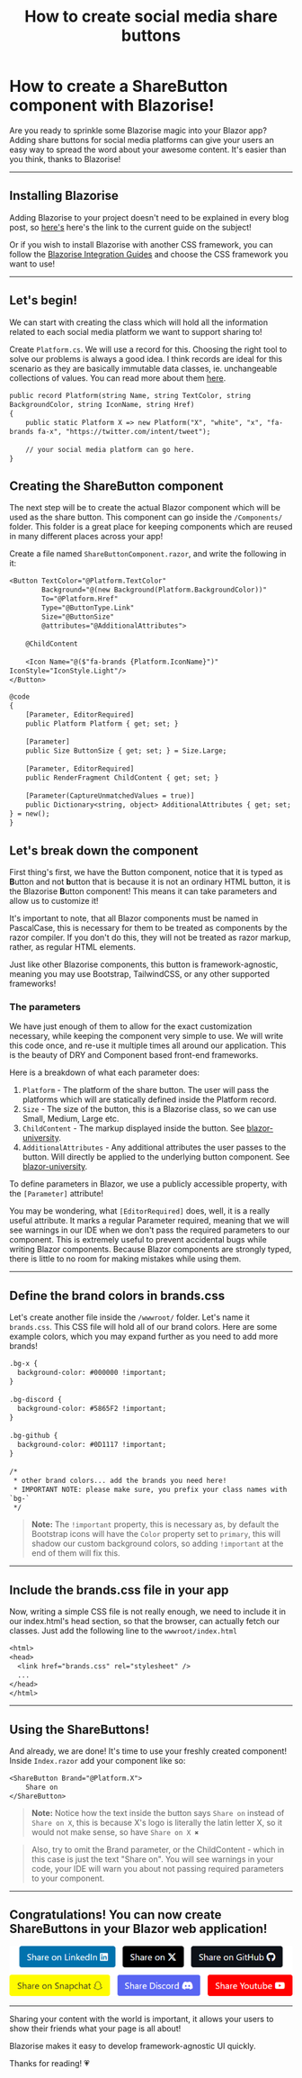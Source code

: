 ﻿---
title: How to create social media share buttons
description: Discover how to create social media share buttons for your Blazor app! using the framework-agnostic component library Blazorise!
permalink: /blog/how-to-create-social-media-share-buttons
canonical: /blog/how-to-create-social-media-share-buttons
image-url: img/how-to-create-social-media-share-buttons.png
image-title: How to create social media share buttons with Blazorise
author-name: Giorgi
author-image: "/assets/img/authors/giorgi.png"
category: How To Guides
posted-on: Jun 12th, 2024
read-time: 5 min
---

# How to create a ShareButton component with Blazorise!

Are you ready to sprinkle some Blazorise magic into your Blazor app? Adding share buttons for social media platforms can give your users an easy way to spread the word about your awesome content. It's easier than you think, thanks to Blazorise!

---

## Installing Blazorise

Adding Blazorise to your project doesn't need to be explained in every blog post, so [here's](/docs/start) here's the link to the current guide on the subject!

Or if you wish to install Blazorise with another CSS framework, you can follow the [Blazorise Integration Guides](/docs/usage) and choose the CSS framework you want to use!

---

## Let's begin!

We can start with creating the class which will hold all the information related to each social media platform we want to support sharing to!

Create `Platform.cs`. We will use a record for this. Choosing the right tool to solve our problems is always a good idea. I think records are ideal for this scenario as they are basically immutable data classes, ie. unchangeable collections of values. You can read more about them [here](https://learn.microsoft.com/en-us/dotnet/csharp/language-reference/builtin-types/record).

```cs|Platform
public record Platform(string Name, string TextColor, string BackgroundColor, string IconName, string Href)
{
    public static Platform X => new Platform("X", "white", "x", "fa-brands fa-x", "https://twitter.com/intent/tweet");
    
    // your social media platform can go here.
}
```

## Creating the ShareButton component

The next step will be to create the actual Blazor component which will be used as the share button. This component can go inside the `/Components/` folder. This folder is a great place for keeping components which are reused in many different places across your app! 

Create a file named `ShareButtonComponent.razor`, and write the following in it:

```html|ShareButtonComponentMarkup
<Button TextColor="@Platform.TextColor"
        Background="@(new Background(Platform.BackgroundColor))"
        To="@Platform.Href"
        Type="@ButtonType.Link"
        Size="@ButtonSize"
        @attributes="@AdditionalAttributes">

    @ChildContent

    <Icon Name="@($"fa-brands {Platform.IconName}")" IconStyle="IconStyle.Light"/>
</Button>
```
```cs|ShareButtonComponentCode
@code
{
    [Parameter, EditorRequired]
    public Platform Platform { get; set; }

    [Parameter]
    public Size ButtonSize { get; set; } = Size.Large;

    [Parameter, EditorRequired]
    public RenderFragment ChildContent { get; set; }

    [Parameter(CaptureUnmatchedValues = true)]
    public Dictionary<string, object> AdditionalAttributes { get; set; } = new();
}
```

## Let's break down the component

First thing's first, we have the Button component, notice that it is typed as **B**utton and not **b**utton that is because it is not an ordinary HTML button, it is the Blazorise **B**utton component! This means it can take parameters and allow us to customize it!

It's important to note, that all Blazor components must be named in PascalCase, this is necessary for them to be treated as components by the razor compiler. If you don't do this, they will not be treated as razor markup, rather, as regular HTML elements.

Just like other Blazorise components, this button is framework-agnostic, meaning you may use Bootstrap, TailwindCSS, or any other supported frameworks!

### The parameters

We have just enough of them to allow for the exact customization necessary, while keeping the component very simple to use. We will write this code once, and re-use it multiple times all around our application. This is the beauty of DRY and Component based front-end frameworks.

Here is a breakdown of what each parameter does:
1. `Platform` - The platform of the share button. The user will pass the platforms which will are statically defined inside the Platform record.
2. `Size` - The size of the button, this is a Blazorise class, so we can use Small, Medium, Large etc.
3. `ChildContent` - The markup displayed inside the button. See [blazor-university](https://blazor-university.com/templating-components-with-renderfragements/).
4. `AdditionalAttributes` - Any additional attributes the user passes to the button. Will directly be applied to the underlying button component. See [blazor-university](https://blazor-university.com/components/capturing-unexpected-parameters/).

To define parameters in Blazor, we use a publicly accessible property, with the `[Parameter]` attribute!

You may be wondering, what `[EditorRequired]` does, well, it is a really useful attribute. It marks a regular Parameter required, meaning that we will see warnings in our IDE when we don't pass the required parameters to our component. This is extremely useful to prevent accidental bugs while writing Blazor components. Because Blazor components are strongly typed, there is little to no room for making mistakes while using them.

---

## Define the brand colors in brands.css

Let's create another file inside the `/wwwroot/` folder. Let's name it `brands.css`. This CSS file will hold all of our brand colors. Here are some example colors, which you may expand further as you need to add more brands!

```html|Brands
.bg-x {
  background-color: #000000 !important;
}

.bg-discord {
  background-color: #5865F2 !important;
}

.bg-github {
  background-color: #0D1117 !important;
}

/* 
 * other brand colors... add the brands you need here!
 * IMPORTANT NOTE: please make sure, you prefix your class names with `bg-` 
 */
```

> **Note:** The `!important` property, this is necessary as, by default the Bootstrap icons will have the `Color` property set to `primary`, this will shadow our custom background colors, so adding `!important` at the end of them will fix this.

---

## Include the brands.css file in your app

Now, writing a simple CSS file is not really enough, we need to include it in our index.html's head section, so that the browser, can actually fetch our classes. Just add the following line to the `wwwroot/index.html`

```html|IndexhtmlHeadSection
<html>
<head>
  <link href="brands.css" rel="stylesheet" />
  ...
</head>
</html>
```

---

## Using the ShareButtons!

And already, we are done! It's time to use your freshly created component! Inside `Index.razor` add your component like so:

```html|ShareButtonUsage
<ShareButton Brand="@Platform.X">
    Share on
</ShareButton>
```

> **Note:** Notice how the text inside the button says `Share on` instead of `Share on X`, this is because X's logo is literally the latin letter X, so it would not make sense, so have `Share on X ✖`

> Also, try to omit the Brand parameter, or the ChildContent - which in this case is just the text "Share on". You will see warnings in your code, your IDE will warn you about not passing required parameters to your component.

---

## Congratulations! You can now create ShareButtons in your Blazor web application!

![Share buttons](img/share-buttons.png)

---

Sharing your content with the world is important, it allows your users to show their friends what your page is all about! 

Blazorise makes it easy to develop framework-agnostic UI quickly.

Thanks for reading! 💗